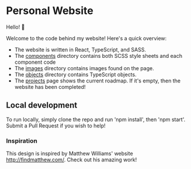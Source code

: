 # Personal Website
Hello! 👋 

Welcome to the code behind my website! Here's a quick overview:
* The website is written in React, TypeScript, and SASS.
* The [components](https://github.com/JacobFrericks/jacob-website_react/tree/master/src/components) directory contains both SCSS style sheets and each component code
* The [images](https://github.com/JacobFrericks/jacob-website_react/tree/master/src/img) directory contains images found on the page.
* The [objects](https://github.com/JacobFrericks/jacob-website_react/tree/master/src/objects) directory contains TypeScript objects.
* The [projects](https://github.com/JacobFrericks/jacob-website_react/projects) page shows the current roadmap. If it's empty, then the website has been completed!

## Local development
To run locally, simply clone the repo and run 'npm install', then 'npm start'. Submit a Pull Request if you wish to help!

### Inspiration
This design is inspired by Matthew Williams' website http://findmatthew.com/. Check out his amazing work!
